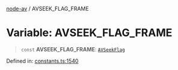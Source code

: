 [node-av](../globals.md) / AVSEEK\_FLAG\_FRAME

# Variable: AVSEEK\_FLAG\_FRAME

> `const` **AVSEEK\_FLAG\_FRAME**: [`AVSeekFlag`](../type-aliases/AVSeekFlag.md)

Defined in: [constants.ts:1540](https://github.com/seydx/av/blob/f8631fc881b394300b1479f511d55cf1c370a87f/src/constants/constants.ts#L1540)

